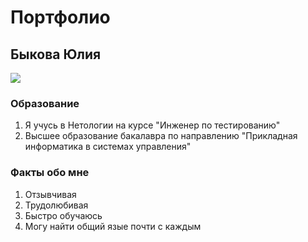 # Портфолио
## Быкова Юлия

![](https://bgstaff.ru/upload/bgstaff/pages/How-Testers-can-get-down-to-a-project-from-scratch.png)

### Образование
1. Я учусь в Нетологии на курсе "Инженер по тестированию"
2. Высшее образование бакалавра по направлению "Прикладная информатика в системах управления"

### Факты обо мне
1. Отзывчивая
2. Трудолюбивая
3. Быстро обучаюсь
4. Могу найти общий язые почти с каждым